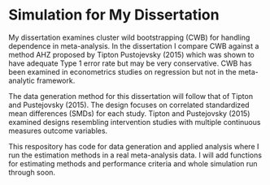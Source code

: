 # Simulation for My Dissertation

My dissertation examines cluster wild bootstrapping (CWB) for handling dependence in meta-analysis. In the dissertation I compare CWB against a method AHZ proposed by Tipton Pustojevsky (2015) which was shown to have adequate Type 1 error rate but may be very conservative. CWB has been examined in econometrics studies on regression but not in the meta-analytic framework. 

The data generation method for this dissertation will follow that of Tipton and Pustejovsky (2015). The design focuses on correlated standardized mean differences (SMDs) for each study. Tipton and Pustejovsky (2015) examined designs resembling intervention studies with multiple continuous measures outcome variables.  

This respository has code for data generation and applied analysis where I run the estimation methods in a real meta-analysis data. I will add functions for estimating methods and performance criteria and whole simulation run through soon. 
